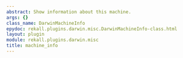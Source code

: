 ```yaml
---
abstract: Show information about this machine.
args: {}
class_name: DarwinMachineInfo
epydoc: rekall.plugins.darwin.misc.DarwinMachineInfo-class.html
layout: plugin
module: rekall.plugins.darwin.misc
title: machine_info
---
```

